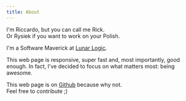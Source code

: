 ```yaml
---
title: About
---
```


<p>
  I'm Riccardo, but you can call me Rick. <br />
  Or Rysiek if you want to work on your Polish.
</p>

<p>
  I'm a Software Maverick at <a href="https://lunarlogic.io/" target="_blank">Lunar Logic</a>.
</p>

<p>
  This web page is responsive, super fast and, most importantly, good enough. In fact, I've decided to focus on
  what matters most: being awesome.
</p>

<p>
  This web page is on <a href="https://github.com/3v0k4/contact-page" target="_blank">Github</a> because why not.
  <br/>
  Feel free to contribute ;)
</p>
